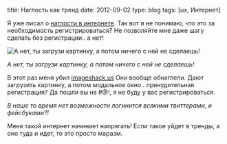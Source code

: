 title: Наглость как тренд
date: 2012-09-02
type: blog
tags: [ux, Интернет]

Я уже писал о [наглости в интернете](/blog/you-realy-need-it/). Так вот я не понимаю, что это за необходимость регистрироваться? Не позволяйте мне даже шагу сделать без регистрации.. а нет!

![А нет, ты загрузи картинку, а потом ничего с ней не сделаешь!](/static/files/go_fuck_you-1.PNG)

*А нет, ты загрузи картинку, а потом ничего с ней не сделаешь!*

В этот раз меня убил [imageshack.us](http://imageshack.us/) Они вообще обнаглели. Дают загрузить картинку, а потом модальное окно.. принудительная регистрация? Да пошли вы на #@!, я не буду у вас регистрироваться. 

*В наше то время нет возможности логинится всякими твиттерами, и фейсбуками?!*

Меня такой интернет начинает напрягать! Если такое уйдет в тренды, а оно туда и идет, то это просто маразм.